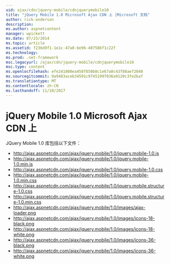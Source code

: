 ```yaml
---
uid: ajax/cdn/jquery-mobile/cdnjquerymobile10
title: "jQuery Mobile 1.0 Microsoft Ajax CDN 上 |Microsoft 文档"
author: rick-anderson
description: 
ms.author: aspnetcontent
manager: wpickett
ms.date: 07/23/2014
ms.topic: article
ms.assetid: f236d9f1-1e1c-47a0-be96-40758bf1c22f
ms.technology: 
ms.prod: .net-framework
msc.legacyurl: /ajax/cdn/jquery-mobile/cdnjquerymobile10
msc.type: content
ms.openlocfilehash: efe241808ea458f850b8c1e67a0c43f88ae72040
ms.sourcegitcommit: 9a9483aceb34591c97451997036a9120c3fe2baf
ms.translationtype: MT
ms.contentlocale: zh-CN
ms.lasthandoff: 11/10/2017
---
```

<a name="jquery-mobile-10-on-the-microsoft-ajax-cdn"></a>jQuery Mobile 1.0 Microsoft Ajax CDN 上
====================
JQuery Mobile 1.0 库包括以下文件：

- http://ajax.aspnetcdn.com/ajax/jquery.mobile/1.0/jquery.mobile-1.0.js
- http://ajax.aspnetcdn.com/ajax/jquery.mobile/1.0/jquery.mobile-1.0.min.js
- http://ajax.aspnetcdn.com/ajax/jquery.mobile/1.0/jquery.mobile-1.0.css
- http://ajax.aspnetcdn.com/ajax/jquery.mobile/1.0/jquery.mobile-1.0.min.css
- http://ajax.aspnetcdn.com/ajax/jquery.mobile/1.0/jquery.mobile.structure-1.0.css
- http://ajax.aspnetcdn.com/ajax/jquery.mobile/1.0/jquery.mobile.structure-1.0.min.css
- http://ajax.aspnetcdn.com/ajax/jquery.mobile/1.0/images/ajax-loader.png
- http://ajax.aspnetcdn.com/ajax/jquery.mobile/1.0/images/icons-18-black.png
- http://ajax.aspnetcdn.com/ajax/jquery.mobile/1.0/images/icons-18-white.png
- http://ajax.aspnetcdn.com/ajax/jquery.mobile/1.0/images/icons-36-black.png
- http://ajax.aspnetcdn.com/ajax/jquery.mobile/1.0/images/icons-36-white.png
